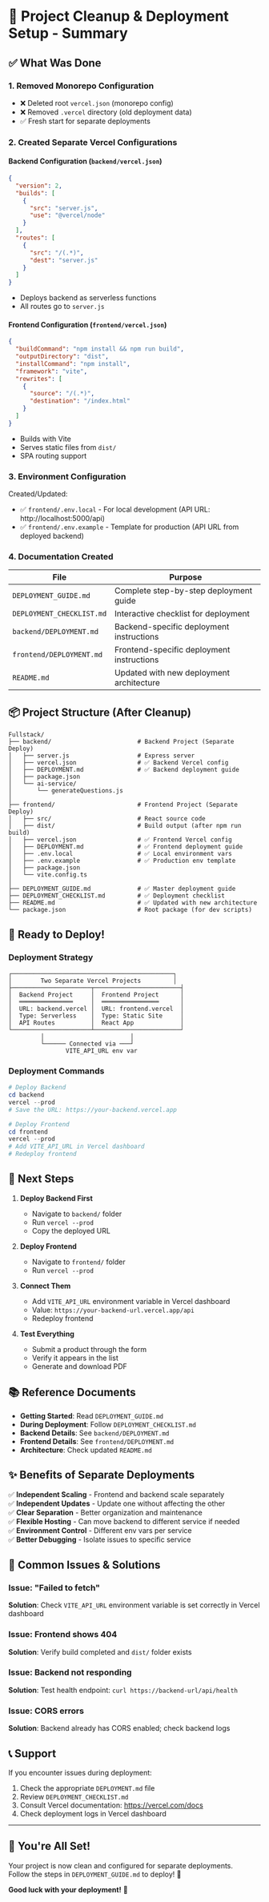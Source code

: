 # 🎯 Project Cleanup & Deployment Setup - Summary

## ✅ What Was Done

### 1. Removed Monorepo Configuration
- ❌ Deleted root `vercel.json` (monorepo config)
- ❌ Removed `.vercel` directory (old deployment data)
- ✅ Fresh start for separate deployments

### 2. Created Separate Vercel Configurations

#### Backend Configuration (`backend/vercel.json`)
```json
{
  "version": 2,
  "builds": [
    {
      "src": "server.js",
      "use": "@vercel/node"
    }
  ],
  "routes": [
    {
      "src": "/(.*)",
      "dest": "server.js"
    }
  ]
}
```
- Deploys backend as serverless functions
- All routes go to `server.js`

#### Frontend Configuration (`frontend/vercel.json`)
```json
{
  "buildCommand": "npm install && npm run build",
  "outputDirectory": "dist",
  "installCommand": "npm install",
  "framework": "vite",
  "rewrites": [
    {
      "source": "/(.*)",
      "destination": "/index.html"
    }
  ]
}
```
- Builds with Vite
- Serves static files from `dist/`
- SPA routing support

### 3. Environment Configuration

Created/Updated:
- ✅ `frontend/.env.local` - For local development (API URL: http://localhost:5000/api)
- ✅ `frontend/.env.example` - Template for production (API URL from deployed backend)

### 4. Documentation Created

| File | Purpose |
|------|---------|
| `DEPLOYMENT_GUIDE.md` | Complete step-by-step deployment guide |
| `DEPLOYMENT_CHECKLIST.md` | Interactive checklist for deployment |
| `backend/DEPLOYMENT.md` | Backend-specific deployment instructions |
| `frontend/DEPLOYMENT.md` | Frontend-specific deployment instructions |
| `README.md` | Updated with new deployment architecture |

## 📦 Project Structure (After Cleanup)

```
Fullstack/
├── backend/                        # Backend Project (Separate Deploy)
│   ├── server.js                   # Express server
│   ├── vercel.json                 # ✅ Backend Vercel config
│   ├── DEPLOYMENT.md               # ✅ Backend deployment guide
│   ├── package.json
│   └── ai-service/
│       └── generateQuestions.js
│
├── frontend/                       # Frontend Project (Separate Deploy)
│   ├── src/                        # React source code
│   ├── dist/                       # Build output (after npm run build)
│   ├── vercel.json                 # ✅ Frontend Vercel config
│   ├── DEPLOYMENT.md               # ✅ Frontend deployment guide
│   ├── .env.local                  # ✅ Local environment vars
│   ├── .env.example                # ✅ Production env template
│   ├── package.json
│   └── vite.config.ts
│
├── DEPLOYMENT_GUIDE.md             # ✅ Master deployment guide
├── DEPLOYMENT_CHECKLIST.md         # ✅ Deployment checklist
├── README.md                       # ✅ Updated with new architecture
└── package.json                    # Root package (for dev scripts)
```

## 🚀 Ready to Deploy!

### Deployment Strategy

```
┌─────────────────────────────────────────────┐
│        Two Separate Vercel Projects         │
├──────────────────────┬────────────────────────┤
│  Backend Project     │  Frontend Project      │
│  ═══════════════     │  ════════════════      │
│  URL: backend.vercel │  URL: frontend.vercel  │
│  Type: Serverless    │  Type: Static Site     │
│  API Routes          │  React App             │
└──────────────────────┴────────────────────────┘
         │                        │
         └────── Connected via ───┘
                VITE_API_URL env var
```

### Deployment Commands

```powershell
# Deploy Backend
cd backend
vercel --prod
# Save the URL: https://your-backend.vercel.app

# Deploy Frontend
cd frontend
vercel --prod
# Add VITE_API_URL in Vercel dashboard
# Redeploy frontend
```

## 🎯 Next Steps

1. **Deploy Backend First**
   - Navigate to `backend/` folder
   - Run `vercel --prod`
   - Copy the deployed URL

2. **Deploy Frontend**
   - Navigate to `frontend/` folder
   - Run `vercel --prod`

3. **Connect Them**
   - Add `VITE_API_URL` environment variable in Vercel dashboard
   - Value: `https://your-backend-url.vercel.app/api`
   - Redeploy frontend

4. **Test Everything**
   - Submit a product through the form
   - Verify it appears in the list
   - Generate and download PDF

## 📚 Reference Documents

- **Getting Started**: Read `DEPLOYMENT_GUIDE.md`
- **During Deployment**: Follow `DEPLOYMENT_CHECKLIST.md`
- **Backend Details**: See `backend/DEPLOYMENT.md`
- **Frontend Details**: See `frontend/DEPLOYMENT.md`
- **Architecture**: Check updated `README.md`

## ✨ Benefits of Separate Deployments

✅ **Independent Scaling** - Frontend and backend scale separately  
✅ **Independent Updates** - Update one without affecting the other  
✅ **Clear Separation** - Better organization and maintenance  
✅ **Flexible Hosting** - Can move backend to different service if needed  
✅ **Environment Control** - Different env vars per service  
✅ **Better Debugging** - Isolate issues to specific service  

## 🐛 Common Issues & Solutions

### Issue: "Failed to fetch"
**Solution**: Check `VITE_API_URL` environment variable is set correctly in Vercel dashboard

### Issue: Frontend shows 404
**Solution**: Verify build completed and `dist/` folder exists

### Issue: Backend not responding
**Solution**: Test health endpoint: `curl https://backend-url/api/health`

### Issue: CORS errors
**Solution**: Backend already has CORS enabled; check backend logs

## 📞 Support

If you encounter issues during deployment:
1. Check the appropriate `DEPLOYMENT.md` file
2. Review `DEPLOYMENT_CHECKLIST.md`
3. Consult Vercel documentation: https://vercel.com/docs
4. Check deployment logs in Vercel dashboard

---

## 🎉 You're All Set!

Your project is now clean and configured for separate deployments.  
Follow the steps in `DEPLOYMENT_GUIDE.md` to deploy! 🚀

**Good luck with your deployment!** 🎊
